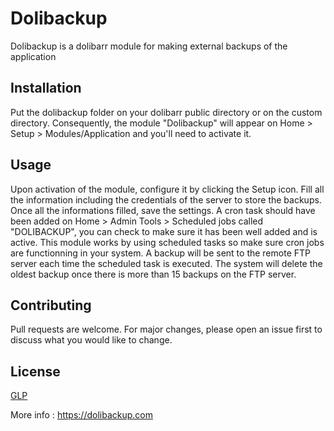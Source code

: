 # Dolibackup

Dolibackup is a dolibarr module for making external backups of the application

## Installation

Put the dolibackup folder on your dolibarr public directory or on the custom directory. Consequently, the module "Dolibackup" will appear on Home > Setup > Modules/Application and you'll need to activate it.

## Usage

Upon activation of the module, configure it by clicking the Setup icon. Fill all the information including the credentials of the server to store the backups. Once all the informations filled, save the settings. A cron task should have been added on Home > Admin Tools > Scheduled jobs called "DOLIBACKUP", you can check to make sure it has been well added and is active.
This module works by using scheduled tasks so make sure cron jobs are functionning in your system.
A backup will be sent to the remote FTP server each time the scheduled task is executed. The system will delete the oldest backup once there is more than 15 backups on the FTP server.

## Contributing
Pull requests are welcome. For major changes, please open an issue first to discuss what you would like to change.

## License
[GLP](https://www.gnu.org/licenses/gpl-3.0.en.html)

More info : https://dolibackup.com